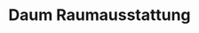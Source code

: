 ---
title: "Daum Raumausstattung"
url: /klingenberg-a-main/daum-raumausstattung/
shop: Raumausstattung
---